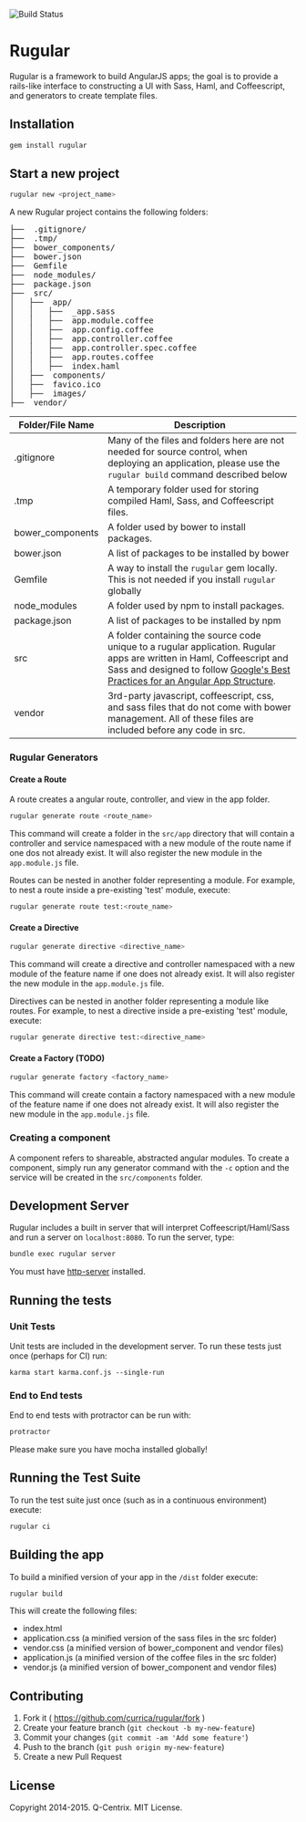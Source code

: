 ![Build
Status](https://circleci.com/gh/currica/rugular.svg?style=shield&circle-token=:circle-token)

# Rugular

Rugular is a framework to build AngularJS apps; the goal is to
provide a rails-like interface to constructing a UI with Sass, Haml, and
Coffeescript, and generators to create template files.

## Installation

```bash
gem install rugular
```

## Start a new project

```bash
rugular new <project_name>
```

A new Rugular project contains the following folders:

<pre>
├──  .gitignore/
├──  .tmp/
├──  bower_components/
├──  bower.json
├──  Gemfile
├──  node_modules/
├──  package.json
├──  src/
│   ├──  app/
│   │   ├──  _app.sass
│   │   ├──  app.module.coffee
│   │   ├──  app.config.coffee
│   │   ├──  app.controller.coffee
│   │   ├──  app.controller.spec.coffee
│   │   ├──  app.routes.coffee
│   │   ├──  index.haml
│   ├──  components/
│   ├──  favico.ico
│   ├──  images/
├──  vendor/
</pre>

| Folder/File Name | Description |
| --- | --- |
| .gitignore | Many of the files and folders here are not needed for source control, when deploying an application, please use the ``rugular build`` command described below |
| .tmp | A temporary folder used for storing compiled Haml, Sass, and Coffeescript files. |
| bower_components | A folder used by bower to install packages. |
| bower.json | A list of packages to be installed by bower |
| Gemfile | A way to install the ``rugular`` gem locally. This is not needed if you install ``rugular`` globally |
| node_modules | A folder used by npm to install packages. |
| package.json | A list of packages to be installed by npm |
| src | A folder containing the source code unique to a rugular application.  Rugular apps are written in Haml, Coffeescript and Sass and designed to follow [Google's Best Practices for an Angular App Structure](https://docs.google.com/document/d/1XXMvReO8-Awi1EZXAXS4PzDzdNvV6pGcuaF4Q9821Es/pub).  |
| vendor | 3rd-party javascript, coffeescript, css, and sass files that do not come with bower management. All of these files are included before any code in src. |

### Rugular Generators

#### Create a Route

A route creates a angular route, controller, and view in the app folder.

```bash
rugular generate route <route_name>
```

This command will create a folder in the ``src/app`` directory that will
contain a controller and service namespaced with a new module of the route
name if one dos not already exist. It will also register the new module in the
``app.module.js`` file.

Routes can be nested in another folder representing a module. For example, to
nest a route inside a pre-existing 'test' module, execute:

```bash
rugular generate route test:<route_name>
```

#### Create a Directive

```bash
rugular generate directive <directive_name>
```

This command will create a directive and controller namespaced with a new
module of the feature name if one does not already exist. It will also register
the new module in the ``app.module.js`` file.

Directives can be nested in another folder representing a module like routes.
For example, to nest a directive inside a pre-existing 'test' module, execute:

```bash
rugular generate directive test:<directive_name>
```

#### Create a Factory (TODO)

```bash
rugular generate factory <factory_name>
```

This command will create contain a factory namespaced with a new module of the
feature name if one does not already exist. It will also register the new
module in the ``app.module.js`` file.

### Creating a component

A component refers to shareable, abstracted angular modules. To create a
component, simply run any generator command with the ``-c`` option and the
service will be created in the ``src/components`` folder.


## Development Server

Rugular includes a built in server that will interpret Coffeescript/Haml/Sass
and run a server on ``localhost:8080``. To run the server, type:

```bash
bundle exec rugular server
```

You must have [http-server](https://github.com/nodeapps/http-server) installed.

## Running the tests

### Unit Tests

Unit tests are included in the development server. To run these tests just once
(perhaps for CI) run:

```
karma start karma.conf.js --single-run
```

### End to End tests

End to end tests with protractor can be run with:

```bash
protractor
```

Please make sure you have mocha installed globally!

## Running the Test Suite

To run the test suite just once (such as in a continuous environment) execute:

```bash
rugular ci
```

## Building the app

To build a minified version of your app in the ``/dist`` folder execute:

```bash
rugular build
```

This will create the following files:

* index.html
* application.css (a minified version of the sass files in the src folder)
* vendor.css (a minified version of bower_component and vendor files)
* application.js (a minified version of the coffee files in the src folder)
* vendor.js (a minified version of bower_component and vendor files)

## Contributing

1. Fork it ( https://github.com/currica/rugular/fork )
2. Create your feature branch (`git checkout -b my-new-feature`)
3. Commit your changes (`git commit -am 'Add some feature'`)
4. Push to the branch (`git push origin my-new-feature`)
5. Create a new Pull Request

## License
Copyright 2014-2015. Q-Centrix. MIT License.
